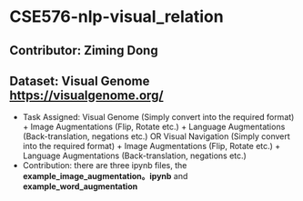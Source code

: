 # CSE576-nlp-visual_relation 
## Contributor: Ziming Dong ##
## Dataset: Visual Genome https://visualgenome.org/ ##
* Task Assigned: Visual Genome (Simply convert into the required format) + Image Augmentations (Flip, Rotate etc.) +  Language Augmentations (Back-translation, negations etc.) OR Visual Navigation (Simply convert into the required format) + Image Augmentations (Flip, Rotate etc.) +  Language Augmentations (Back-translation, negations etc.) 
* Contribution: there are three ipynb files, the **example_image_augmentation。ipynb** and **example_word_augmentation** 
